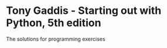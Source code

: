 # Tony Gaddis - Starting out with Python, 5th edition
<p> The solutions for programming exercises </p>

